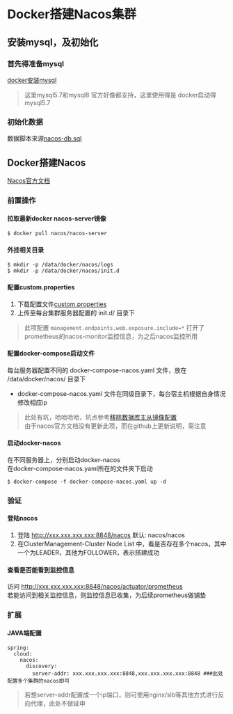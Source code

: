# Docker搭建Nacos集群
## 安装mysql，及初始化
### 首先得准备mysql
[docker安装mysql](https://github.com/Lokiyor/knowledge/blob/master/Docker/Docker%E9%95%9C%E5%83%8F%E5%AE%B9%E5%99%A8%E5%AE%89%E8%A3%85/Mysql/Docker%E5%AE%89%E8%A3%85%E5%8D%95%E6%9C%BAMysql.md)
> 这里mysql5.7和mysql8 官方好像都支持，这里使用得是 docker启动得mysql5.7

### 初始化数据
数据脚本来源[nacos-db.sql](https://github.com/alibaba/nacos/blob/develop/config/src/main/resources/META-INF/nacos-db.sql)

## Docker搭建Nacos
[Nacos官方文档](https://nacos.io/zh-cn/docs/quick-start-docker.html)

### 前置操作
#### 拉取最新docker nacos-server镜像
```
$ docker pull nacos/nacos-server
```
#### 外挂相关目录
```
$ mkdir -p /data/docker/nacos/logs
$ mkdir -p /data/docker/nacos/init.d
```
#### 配置custom.properties
1. 下载配置文件[custom.properties](https://github.com/nacos-group/nacos-docker/blob/master/example/init.d/custom.properties)  
2. 上传至每台集群服务器配置的 init.d/ 目录下
> 此项配置 ```management.endpoints.web.exposure.include=*``` 打开了prometheus的nacos-monitor监控信息，为之后nacos监控所用
#### 配置docker-compose启动文件
每台服务器配置不同的 docker-compose-nacos.yaml 文件，放在 /data/docker/nacos/ 目录下  
- docker-compose-nacos.yaml 文件在同级目录下，每台宿主机根据自身情况修改相应ip
> 此处有坑，哈哈哈哈，坑点参考[移除数据库主从镜像配置](https://github.com/nacos-group/nacos-docker/wiki/%E7%A7%BB%E9%99%A4%E6%95%B0%E6%8D%AE%E5%BA%93%E4%B8%BB%E4%BB%8E%E9%95%9C%E5%83%8F%E9%85%8D%E7%BD%AE)  
> 由于nacos官方文档没有更新此项，而在github上更新说明，需注意

#### 启动docker-nacos
在不同服务器上，分别启动docker-nacos  
在docker-compose-nacos.yaml所在的文件夹下启动
```
$ docker-compose -f docker-compose-nacos.yaml up -d
```

### 验证
#### 登陆nacos
1. 登陆 http://xxx.xxx.xxx.xxx:8848/nacos 默认: nacos/nacos
2. 在ClusterManagement-Cluster Node List 中，看是否存在多个nacos，其中一个为LEADER，其他为FOLLOWER，表示搭建成功
#### 查看是否能看到监控信息
访问 http://xxx.xxx.xxx.xxx:8848/nacos/actuator/prometheus  
若能访问到相关监控信息，则监控信息已收集，为后续prometheus做铺垫

### 扩展
#### JAVA端配置
```
spring:
  cloud:
    nacos:
      discovery:
        server-addr: xxx.xxx.xxx.xxx:8848,xxx.xxx.xxx.xxx:8848 ###此处配置多个集群的nacos即可
```
> 若想server-addr配置成一个ip端口，则可使用nginx/slb等其他方式进行反向代理，此处不做延申